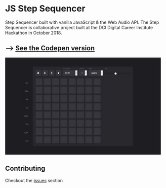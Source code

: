 # JS Step Sequencer

Step Sequencer built with vanilla JavaScript & the Web Audio API. The Step Sequencer is collaborative project built at the DCI Digital Career Institute Hackathon in October 2018.

## --> [See the Codepen version](https://codepen.io/collectiveanxiety/pen/ZNQrbr)

![JS Step Sequencer screenshot](screenshot.png)

## Contributing

Checkout the [issues](https://github.com/vincentreynaud/js-step-sequencer/issues) section
